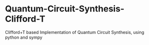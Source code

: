 # Quantum-Circuit-Synthesis-Clifford-T
Clifford+T based Implementation of Quantum Circuit Synthesis, using python and sympy
